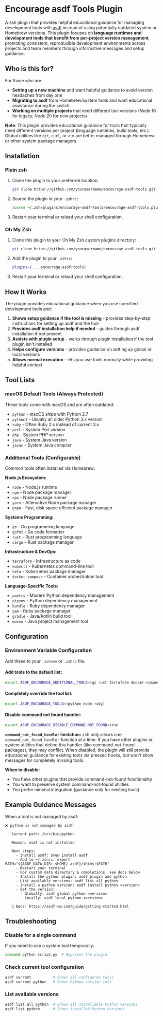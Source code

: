 # Encourage asdf Tools Plugin

A zsh plugin that provides helpful educational guidance for managing development tools with [asdf](https://asdf-vm.com/) instead of using potentially outdated system or Homebrew versions. This plugin focuses on **language runtimes and development tools that benefit from per-project version management**, promoting consistent, reproducible development environments across projects and team members through informative messages and setup guidance.

## Who is this for?

For those who are:

- **Setting up a new machine** and want helpful guidance to avoid version headaches from day one
- **Migrating to asdf** from Homebrew/system tools and want educational assistance during the switch
- **Working on multiple projects** that need different tool versions (Node 16 for legacy, Node 20 for new projects)

**Note**: This plugin provides educational guidance for tools that typically need different versions per project (language runtimes, build tools, etc.). Global utilities like `git`, `curl`, or `vim` are better managed through Homebrew or other system package managers.

## Installation

### Plain zsh

1. Clone the plugin to your preferred location:
   ```bash
   git clone https://github.com/yourusername/encourage-asdf-tools.git ~/.zsh/plugins/encourage-asdf-tools
   ```

2. Source the plugin in your `.zshrc`:
   ```bash
   source ~/.zsh/plugins/encourage-asdf-tools/encourage-asdf-tools.plugin.zsh
   ```

3. Restart your terminal or reload your shell configuration.

### Oh My Zsh

1. Clone this plugin to your Oh My Zsh custom plugins directory:
   ```bash
   git clone https://github.com/yourusername/encourage-asdf-tools.git ${ZSH_CUSTOM:-~/.oh-my-zsh/custom}/plugins/encourage-asdf-tools
   ```

2. Add the plugin to your `.zshrc`:
   ```bash
   plugins=(... encourage-asdf-tools)
   ```

3. Restart your terminal or reload your shell configuration.

## How It Works

The plugin provides educational guidance when you use specified development tools and:

1. **Shows setup guidance if the tool is missing** - provides step-by-step instructions for setting up asdf and the tool
2. **Provides asdf installation help if needed** - guides through asdf installation if not present
3. **Assists with plugin setup** - walks through plugin installation if the tool plugin isn't installed
4. **Helps configure versions** - provides guidance on setting up global or local versions
5. **Allows normal execution** - lets you use tools normally while providing helpful context

## Tool Lists

### macOS Default Tools (Always Protected)
These tools come with macOS and are often outdated:
- `python` - macOS ships with Python 2.7
- `python3` - Usually an older Python 3.x version
- `ruby` - Often Ruby 2.x instead of current 3.x
- `perl` - System Perl version
- `php` - System PHP version
- `java` - System Java version
- `javac` - System Java compiler

### Additional Tools (Configurable)
Common tools often installed via Homebrew:

**Node.js Ecosystem:**
- `node` - Node.js runtime
- `npm` - Node package manager
- `npx` - Node package runner
- `yarn` - Alternative Node package manager
- `pnpm` - Fast, disk space efficient package manager

**Systems Programming:**
- `go` - Go programming language
- `gofmt` - Go code formatter
- `rust` - Rust programming language
- `cargo` - Rust package manager

**Infrastructure & DevOps:**
- `terraform` - Infrastructure as code
- `kubectl` - Kubernetes command-line tool
- `helm` - Kubernetes package manager
- `docker-compose` - Container orchestration tool

**Language-Specific Tools:**
- `poetry` - Modern Python dependency management
- `pipenv` - Python dependency management
- `bundle` - Ruby dependency manager
- `gem` - Ruby package manager
- `gradle` - Java/Kotlin build tool
- `maven` - Java project management tool

## Configuration

### Environment Variable Configuration

Add these to your `.zshenv` or `.zshrc` file.

#### Add tools to the default list:
```bash
export ASDF_ENCOURAGE_ADDITIONAL_TOOLS=(go rust terraform docker-compose)
```

#### Completely override the tool list:
```bash
export ASDF_ENCOURAGE_TOOLS=(python node ruby)
```

#### Disable command not found handler:
```bash
export ASDF_ENCOURAGE_DISABLE_COMMAND_NOT_FOUND=true
```

**`command_not_found_handler` limitation:**
zsh only allows one `command_not_found_handler` function at a time. If you have other plugins or system utilities that define this handler (like command-not-found packages), they may conflict. When disabled, the plugin will still provide educational guidance for existing tools via preexec hooks, but won't show messages for completely missing tools.

**When to disable:**
- You have other plugins that provide command-not-found functionality
- You want to preserve system command-not-found utilities
- You prefer minimal integration (guidance only for existing tools)

## Example Guidance Messages

When a tool is not managed by asdf:

```
❌ python is not managed by asdf

   Current path: /usr/bin/python

   Reason: asdf is not installed

   Next steps:
     - Install asdf: brew install asdf
     - Add to ~/.zshrc: export PATH="${ASDF_DATA_DIR:-$HOME/.asdf}/shims:$PATH"
     - Restart your terminal
     - For custom data directory & completions, see docs below
     - Install the python plugin: asdf plugin add python
     - List available versions: asdf list all python
     - Install a python version: asdf install python <version>
     - Set the version:
       - Globally: asdf global python <version>
       - Locally: asdf local python <version>

   📖 Docs: https://asdf-vm.com/guide/getting-started.html
```

## Troubleshooting

### Disable for a single command
If you need to use a system tool temporarily:
```bash
command python script.py  # Bypasses the plugin
```

### Check current tool configuration
```bash
asdf current          # Shows all configured tools
asdf current python   # Shows Python version info
```

### List available versions
```bash
asdf list all python  # Shows all installable Python versions
asdf list python      # Shows installed Python versions
